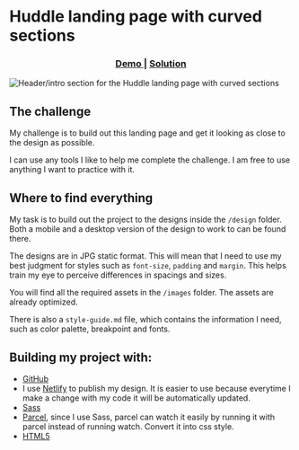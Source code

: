 # Huddle landing page with curved sections

<div align="center">
  <h3>
    <a href="https://huddle-landing-page-noeline.netlify.app/">
      Demo
    </a>
    <span> | </span>
    <a href="https://github.com/vakodrazan/iwt3-huddle-landing-page">
      Solution
    </a>
  </h3>
</div>

![Header/intro section for the Huddle landing page with curved sections](./design/desktop-preview.jpg)


## The challenge

My challenge is to build out this landing page and get it looking as close to the design as possible.

I can use any tools I like to help me complete the challenge. I am free to use anything I want to practice with it.

## Where to find everything

My task is to build out the project to the designs inside the `/design` folder. Both a mobile and a desktop version of the design to work to can be found there.

The designs are in JPG static format. This will mean that I need to use my best judgment for styles such as `font-size`, `padding` and `margin`. This helps train my eye to perceive differences in spacings and sizes.

You will find all the required assets in the `/images` folder. The assets are already optimized. 

There is also a `style-guide.md` file, which contains the information I need, such as color palette, breakpoint and fonts.

## Building my project with:

- [GitHub](https://github.com/)
- I use [Netlify](http://netlify.com/) to publish my design. It is easier to use because everytime I make a change with my code it will be automatically updated. 
- [Sass](https://sass-lang.com/)
- [Parcel](https://parceljs.org/), since I use Sass, parcel can watch it easily by running it with parcel instead of running watch. Convert it into css style.
- [HTML5](http://html5doctor.com/)